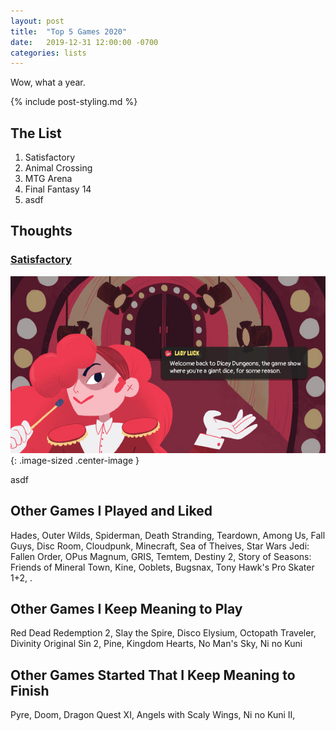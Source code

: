 ```yaml
---
layout: post
title:  "Top 5 Games 2020"
date:   2019-12-31 12:00:00 -0700
categories: lists
---
```


Wow, what a year.

{% include post-styling.md %}

## The List

1. Satisfactory
1. Animal Crossing
1. MTG Arena
1. Final Fantasy 14
1. asdf

## Thoughts

### [Satisfactory](https://store.steampowered.com/app/861540/Dicey_Dungeons/)

![dicey](/assets/img/posts/top2019/dicey.jpg){: .image-sized .center-image } 

asdf

## Other Games I Played and Liked
Hades, Outer Wilds, Spiderman, Death Stranding,
Teardown, Among Us, Fall Guys, Disc Room, Cloudpunk, Minecraft, Sea of Theives, Star Wars Jedi: Fallen Order,
OPus Magnum, GRIS, Temtem, Destiny 2, Story of Seasons: Friends of Mineral Town, Kine, Ooblets, Bugsnax, Tony Hawk's Pro Skater 1+2,
.


## Other Games I Keep Meaning to Play
 Red Dead Redemption 2, Slay the Spire, Disco Elysium, Octopath Traveler, 
 Divinity Original Sin 2, Pine, Kingdom Hearts, No Man's Sky, Ni no Kuni

## Other Games Started That I Keep Meaning to Finish
Pyre, Doom, Dragon Quest XI, Angels with Scaly Wings, Ni no Kuni II,